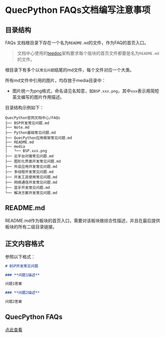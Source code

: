 # QuecPython FAQs文档编写注意事项

## 目录结构

FAQs 文档根目录下存在一个名为`README.md`的文件，作为FAQ的首页入口。

> 文档中心使用的[teedoc](https://gitee.com/teedoc)架构要求每个版块的首页文件都要是名为`README.md`的文件。

根目录下有多个以`常见问题`结尾的md文件，每个文件对应一个大类。

所有md文件中引用的图片，均存放于media目录中：
- 图片统一为png格式，命名请见名知意，如`BSP.xxx.png`，其中`xxx`表示用简短英文编写的图片作用描述。

目录结构示例如下：

```
QuecPython官网文档中心/FAQs
├── BSP开发常见问题.md
├── Note.md
├── Python基础常见问题.md
├── QuecPython应用框架常见问题.md
├── README.md
├── media
│   └── BSP.xxx.png
├── 云平台对接常见问题.md
├── 图形化界面开发常见问题.md
├── 外设应用开发常见问题.md
├── 多线程开发常见问题.md
├── 开发工具使用常见问题.md
├── 网络通信开发常见问题.md
├── 蓝牙开发常见问题.md
└── 解决方案开发常见问题.md
```

## README.md

README.md作为板块的首页入口，需要对该板块做综合性描述，并且在最后提供板块的所有二级目录链接。

## 正文内容格式

参照以下格式：

```markdown
# BSP开发常见问题

### **问题1描述**

问题1答案

### **问题2描述**

问题2答案
```

## QuecPython FAQs

[点此查看](./README.md)
